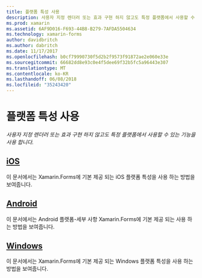 ```yaml
---
title: 플랫폼 특성 사용
description: 사용자 지정 렌더러 또는 효과 구현 하지 않고도 특정 플랫폼에서 사용할 수 있는 기능을 사용 합니다.
ms.prod: xamarin
ms.assetid: 6AF9D016-F693-44B8-B279-7AFDA5504634
ms.technology: xamarin-forms
author: davidbritch
ms.author: dabritch
ms.date: 11/17/2017
ms.openlocfilehash: b0cf79990730f5d2b2f9573f91872ae2e060e33e
ms.sourcegitcommit: 66682dd8e93c0e4f5dee69f32b5fc5a96443e307
ms.translationtype: MT
ms.contentlocale: ko-KR
ms.lasthandoff: 06/08/2018
ms.locfileid: "35243420"
---
```

# <a name="consuming-platform-specifics"></a>플랫폼 특성 사용

_사용자 지정 렌더러 또는 효과 구현 하지 않고도 특정 플랫폼에서 사용할 수 있는 기능을 사용 합니다._

## <a name="iosiosmd"></a>[iOS](ios.md)

이 문서에서는 Xamarin.Forms에 기본 제공 되는 iOS 플랫폼 특성을 사용 하는 방법을 보여줍니다.

## <a name="androidandroidmd"></a>[Android](android.md)

이 문서에서는 Android 플랫폼-세부 사항 Xamarin.Forms에 기본 제공 되는 사용 하는 방법을 보여줍니다.

## <a name="windowswindowsmd"></a>[Windows](windows.md)

이 문서에서는 Xamarin.Forms에 기본 제공 되는 Windows 플랫폼 특성을 사용 하는 방법을 보여줍니다.
